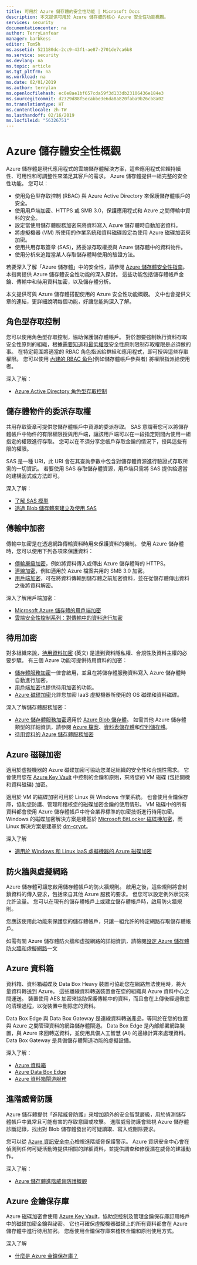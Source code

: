 ```yaml
---
title: 可用於 Azure 儲存體的安全性功能 | Microsoft Docs
description: 本文提供可用於 Azure 儲存體的核心 Azure 安全性功能概觀。
services: security
documentationcenter: na
author: TerryLanfear
manager: barbkess
editor: TomSh
ms.assetid: 521180dc-2cc9-43f1-ae87-2701de7ca6b8
ms.service: security
ms.devlang: na
ms.topic: article
ms.tgt_pltfrm: na
ms.workload: na
ms.date: 02/01/2019
ms.author: terrylan
ms.openlocfilehash: ec0e8ae1bf657cda59f3d133db23106436e184e3
ms.sourcegitcommit: d2329d88f5ecabbe3e6da8a820faba9b26cb8a02
ms.translationtype: HT
ms.contentlocale: zh-TW
ms.lasthandoff: 02/16/2019
ms.locfileid: "56326751"
---
```

# <a name="azure-storage-security-overview"></a>Azure 儲存體安全性概觀

Azure 儲存體是現代應用程式的雲端儲存體解決方案，這些應用程式仰賴持續性、可用性和可調整性來滿足其客戶的需求。 Azure 儲存體提供一組完整的安全性功能。 您可以：

* 使用角色型存取控制 (RBAC) 與 Azure Active Directory 來保護儲存體帳戶的安全。
* 使用用戶端加密、HTTPS 或 SMB 3.0，保護應用程式和 Azure 之間傳輸中資料的安全。
* 設定當使用儲存體服務加密來將資料寫入 Azure 儲存體時自動加密資料。
* 將虛擬機器 (VM) 所使用的作業系統和資料磁碟設定為使用 Azure 磁碟加密來加密。
* 使用共用存取簽章 (SAS)，將委派存取權授與 Azure 儲存體中的資料物件。
* 使用分析來追蹤當某人存取儲存體時使用的驗證方法。

若要深入了解「Azure 儲存體」中的安全性，請參閱 [Azure 儲存體安全性指南](../storage/common/storage-security-guide.md)。 本指南提供 Azure 儲存體安全性功能的深入探討。 這些功能包括儲存體帳戶金鑰、傳輸中和待用資料加密，以及儲存體分析。


本文提供可與 Azure 儲存體搭配使用的 Azure 安全性功能概觀。 文中也會提供文章的連結，更詳細說明每個功能，好讓您能夠深入了解。

## <a name="role-based-access-control"></a>角色型存取控制

您可以使用角色型存取控制，協助保護儲存體帳戶。 對於想要強制執行資料存取安全性原則的組織，根據[需要知道](https://en.wikipedia.org/wiki/Need_to_know)和[最低權限](https://en.wikipedia.org/wiki/Principle_of_least_privilege)安全性原則限制存取權限是必須做的事。 在特定範圍將適當的 RBAC 角色指派給群組和應用程式，即可授與這些存取權限。 您可以使用 [內建的 RBAC 角色](../role-based-access-control/built-in-roles.md)(例如儲存體帳戶參與者) 將權限指派給使用者。

深入了解：

* [Azure Active Directory 角色型存取控制](../role-based-access-control/role-assignments-portal.md)

## <a name="delegated-access-to-storage-objects"></a>儲存體物件的委派存取權

共用存取簽章可提供您儲存體帳戶中資源的委派存取。 SAS 意謂著您可以將儲存體帳戶中物件的有限權限授與用戶端，讓該用戶端可以在一段指定期間內使用一組指定的權限進行存取。 您可以在不須分享您帳戶存取金鑰的情況下，授與這些有限的權限。

SAS 是一種 URI，此 URI 會在其查詢參數中包含對儲存體資源進行驗證式存取所需的一切資訊。 若要使用 SAS 存取儲存體資源，用戶端只需將 SAS 提供給適當的建構函式或方法即可。

深入了解：

* [了解 SAS 模型](../storage/common/storage-dotnet-shared-access-signature-part-1.md)
* [透過 Blob 儲存體來建立及使用 SAS](../storage/blobs/storage-dotnet-shared-access-signature-part-2.md)

## <a name="encryption-in-transit"></a>傳輸中加密

傳輸中加密是在透過網路傳輸資料時用來保護資料的機制。 使用 Azure 儲存體時，您可以使用下列各項來保護資料：

* [傳輸層級加密](../storage/common/storage-security-guide.md#encryption-in-transit)，例如將資料傳入或傳出 Azure 儲存體時的 HTTPS。
* [連線加密](../storage/common/storage-security-guide.md#using-encryption-during-transit-with-azure-file-shares)，例如適用於 Azure 檔案共用的 SMB 3.0 加密。
* [用戶端加密](../storage/common/storage-security-guide.md#using-client-side-encryption-to-secure-data-that-you-send-to-storage)，可在將資料傳輸到儲存體之前加密資料，並在從儲存體傳出資料之後將資料解密。

深入了解用戶端加密︰

* [Microsoft Azure 儲存體的用戶端加密](https://blogs.msdn.microsoft.com/windowsazurestorage/2015/04/28/client-side-encryption-for-microsoft-azure-storage-preview/)
* [雲端安全性控制系列：對傳輸中的資料進行加密](https://cloudblogs.microsoft.com/microsoftsecure/2015/08/10/cloud-security-controls-series-encrypting-data-in-transit/)

## <a name="encryption-at-rest"></a>待用加密

對多組織來說，[待用資料加密](https://cloudblogs.microsoft.com/microsoftsecure/2015/09/10/cloud-security-controls-series-encrypting-data-at-rest/) \(英文\) 是達到資料隱私權、合規性及資料主權的必要步驟。 有三個 Azure 功能可提供待用資料的加密：

* [儲存體服務加密](../storage/common/storage-security-guide.md#encryption-at-rest)一律會啟用，並且在將儲存體服務資料寫入 Azure 儲存體時自動進行加密。
* [用戶端加密](../storage/common/storage-security-guide.md#client-side-encryption)也提供待用加密的功能。
* [Azure 磁碟加密](../storage/common/storage-security-guide.md#using-azure-disk-encryption-to-encrypt-disks-used-by-your-virtual-machines)允許您加密 IaaS 虛擬機器所使用的 OS 磁碟和資料磁碟。

深入了解儲存體服務加密：

* [Azure 儲存體服務加密](https://azure.microsoft.com/services/storage/)適用於 [Azure Blob 儲存體](https://azure.microsoft.com/services/storage/blobs/)。 如需其他 Azure 儲存體類型的詳細資訊，請參閱 [Azure 檔案](https://azure.microsoft.com/services/storage/files/)、[資料表儲存體](https://azure.microsoft.com/services/storage/tables/)和[佇列儲存體](https://azure.microsoft.com/services/storage/queues/)。
* [待用資料的 Azure 儲存體服務加密](../storage/common/storage-service-encryption.md)

## <a name="azure-disk-encryption"></a>Azure 磁碟加密

適用於虛擬機器的 Azure 磁碟加密可協助您滿足組織的安全性和合規性需求。 它會使用您在 [Azure Key Vault](https://azure.microsoft.com/services/key-vault/) 中控制的金鑰和原則，來將您的 VM 磁碟 (包括開機和資料磁碟) 加密。

適用於 VM 的磁碟加密可用於 Linux 與 Windows 作業系統。 也會使用金鑰保存庫，協助您防護、管理和稽核您的磁碟加密金鑰的使用情形。 VM 磁碟中的所有資料都會使用 Azure 儲存體帳戶中符合業界標準的加密技術進行待用加密。 Windows 的磁碟加密解決方案是建基於 [Microsoft BitLocker 磁碟機加密](https://technet.microsoft.com/library/cc732774.aspx)，而 Linux 解決方案是建基於 [dm-crypt](https://en.wikipedia.org/wiki/Dm-crypt)。

深入了解

* [適用於 Windows 和 Linux IaaS 虛擬機器的 Azure 磁碟加密](https://gallery.technet.microsoft.com/Azure-Disk-Encryption-for-a0018eb0)

## <a name="firewalls-and-virtual-networks"></a>防火牆與虛擬網路

Azure 儲存體可讓您啟用儲存體帳戶的防火牆規則。 啟用之後，這些規則將會封鎖資料的傳入要求，包括來自其他 Azure 服務的要求。 但您可以設定例外狀況來允許流量。 您可以在現有的儲存體帳戶上或建立儲存體帳戶時，啟用防火牆規則。

您應該使用此功能來保護您的儲存體帳戶，只讓一組允許的特定網路存取儲存體帳戶。

如需有關 Azure 儲存體防火牆和虛擬網路的詳細資訊，請檢閱[設定 Azure 儲存體防火牆和虛擬網路](../storage/common/storage-network-security.md)一文

## <a name="azure-data-box"></a>Azure 資料箱

資料箱、資料箱磁碟及 Data Box Heavy 裝置可協助您在網路無法使用時，將大量資料轉送到 Azure。 這些離線資料轉送裝置會在您的組織與 Azure 資料中心之間運送。 裝置使用 AES 加密來協助保護傳輸中的資料，而且會在上傳後經過徹底的清理過程，以從裝置中刪除您的資料。

Data Box Edge 與 Data Box Gateway 是連線資料轉送產品，等同於在您的位置與 Azure 之間管理資料的網路儲存體閘道。 Data Box Edge 是內部部署網路裝置，與 Azure 來回轉送資料，並使用具備人工智慧 (AI) 的邊緣計算來處理資料。 Data Box Gateway 是具備儲存體閘道功能的虛擬設備。

深入了解：

* [Azure 資料箱](https://azure.microsoft.com/services/storage/databox/)
* [Azure Data Box Edge](../databox-online/data-box-edge-overview.md)
* [Azure 資料箱閘道服務](..//databox-online/data-box-gateway-overview.md)

## <a name="advanced-threat-protection"></a>進階威脅防護

Azure 儲存體提供「進階威脅防護」來增加額外的安全智慧層級，用於偵測儲存體帳戶中異常且可能有害的存取意圖或攻擊。 進階威脅防護會監視 Azure 儲存體診斷記錄，找出對 Blob 儲存體發出的可疑讀取、寫入或刪除要求。

您可以從 [Azure 資訊安全中心](https://azure.microsoft.com/services/security-center/)檢視進階威脅保護警示。 Azure 資訊安全中心會在偵測到任何可疑活動時提供相關的詳細資料，並提供調查和修復潛在威脅的建議動作。

深入了解：

* [Azure 儲存體進階威脅防護概觀](../storage/common/storage-advanced-threat-protection.md)

## <a name="azure-key-vault"></a>Azure 金鑰保存庫

Azure 磁碟加密會使用 [Azure Key Vault](https://azure.microsoft.com/services/key-vault/)，協助您控制及管理金鑰保存庫訂用帳戶中的磁碟加密金鑰與祕密。 它也可確保虛擬機器磁碟上的所有資料都會在 Azure 儲存體中進行待用加密。 您應使用金鑰保存庫來稽核金鑰和原則使用方式。

深入了解

* [什麼是 Azure 金鑰保存庫？](../key-vault/key-vault-overview.md)
